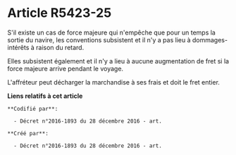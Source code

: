# Article R5423-25

S'il existe un cas de force majeure qui n'empêche que pour un temps la sortie du navire, les conventions subsistent et il n'y
a pas lieu à dommages-intérêts à raison du retard.

Elles subsistent également et il n'y a lieu à aucune augmentation de fret si la force majeure arrive pendant le voyage.

L'affréteur peut décharger la marchandise à ses frais et doit le fret entier.

**Liens relatifs à cet article**

	**Codifié par**:

	  - Décret n°2016-1893 du 28 décembre 2016 - art.

	**Créé par**:

	  - Décret n°2016-1893 du 28 décembre 2016 - art.

